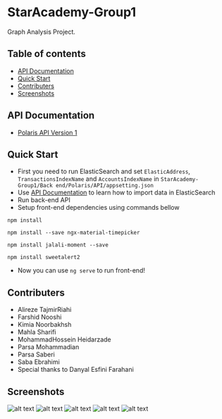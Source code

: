 # StarAcademy-Group1
Graph Analysis Project.

## Table of contents
- [API Documentation](#API-Documentation)
- [Quick Start](#Quick-Start)
- [Contributers](#Contributers)
- [Screenshots](#Screenshots)

## API Documentation
- [Polaris API Version 1](https://app.swaggerhub.com/apis/intenvy/PolarisApi/v1)

## Quick Start
- First you need to run ElasticSearch and set `ElasticAddress`, `TransactionsIndexName` and `AccountsIndexName` in `StarAcademy-Group1/Back end/Polaris/API/appsetting.json`
- Use [API Documentation](#API-Documentation) to learn how to import data in ElasticSearch
- Run back-end API
- Setup front-end dependencies using commands bellow
```
npm install
```
```
npm install --save ngx-material-timepicker
```
```
npm install jalali-moment --save
```
```
npm install sweetalert2
```
- Now you can use `ng serve` to run front-end!

## Contributers
- Alireze TajmirRiahi
- Farshid Nooshi
- Kimia Noorbakhsh
- Mahla Sharifi
- MohammadHossein Heidarzade
- Parsa Mohammadian
- Parsa Saberi
- Saba Ebrahimi
- Special thanks to Danyal Esfini Farahani


## Screenshots 
![alt text](https://github.com/Star-Academy/StarAcademy-Group1/blob/master/asset/Screenshot%20(18).png)
![alt text](https://github.com/Star-Academy/StarAcademy-Group1/blob/master/asset/Screenshot%20(13).png)
![alt text](https://github.com/Star-Academy/StarAcademy-Group1/blob/master/asset/Screenshot%20(14).png)
![alt text](https://github.com/Star-Academy/StarAcademy-Group1/blob/master/asset/Screenshot%20(15).png)
![alt text](https://github.com/Star-Academy/StarAcademy-Group1/blob/master/asset/Screenshot%20(17).png)
